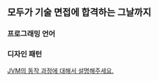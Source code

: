 ## 모두가 기술 면접에 합격하는 그날까지

### 프로그래밍 언어

### 디자인 패턴
[JVM의 동작 과정에 대해서 설명해주세요.](https://velog.io/@dhwlddjgmanf/JVM-그래서-넌-뭐야 "JVM, 그래서 넌 뭐야")
